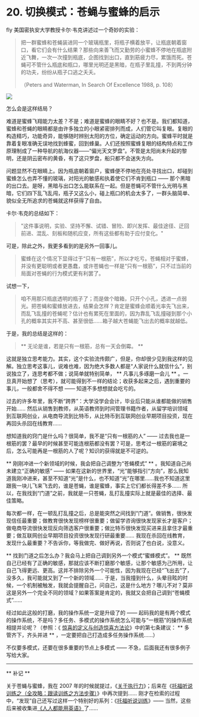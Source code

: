 # 20. 切换模式：苍蝇与蜜蜂的启示
fly
美国密执安大学教授卡尔·韦克讲述过一个奇妙的实验：

> 把一群蜜蜂和苍蝇装进同一个玻璃瓶里，将瓶子横着放平，让瓶底朝着窗口，看它们会有什么结果？那些向来善飞而又勤劳的小蜜蜂不停地在瓶底附近飞舞，一次一次撞到瓶底，企图找到出口，直到筋疲力尽，累饿而死。苍蝇可不管什么瓶底和瓶口，哪里光明还是黑暗，在瓶子里乱撞，不到两分钟的功夫，纷纷从瓶子口逃之夭夭。
> 
> （Peters and Waterman, In Search Of Excellence 1988, p. 108）

![](images/fly-and-bee.jpg)

怎么会是这样结局？

难道是蜜蜂飞翔能力太差？不是；难道是蜜蜂的眼睛不好？也不是。我们都知道，蜜蜂和苍蝇的眼睛都是由许多独立的小眼紧密排列而成，人们管它叫复眼。复眼的构造精巧，功能奇异，能够随时辨别太阳的方位，确定运动的方向。蜜蜂平时就是靠着复眼准确无误地找到蜂蜜，回到蜂巢。人们还按照蜜蜂复眼的结构特点和工作原理制成了一种导航的航海仪器——“偏光天文罗盘”。不管是太阳尚未升起的黎明，还是阴云密布的黄昏，有了这只罗盘，船只都不会迷失方向。

问题显然不在眼睛上。因为瓶底朝着窗户，蜜蜂便不停地在亮处寻找出口，却碰到蜜蜂怎么也弄不懂的玻璃，对阳光的敏感和执着使它们不肯到瓶口 —— 那个黑暗的出口去。是呀，黑暗与出口怎么能联系在一起。但是苍蝇可不管什么光明与黑暗，它们四下乱飞乱闯，瓶子又这么小，碰上瓶口的机会太多了，一群头脑简单、貌似全无所追求的苍蝇就这样获得了自由。

卡尔·韦克的总结如下：

> "这件事说明，实验、坚持不懈、试错、冒险、即兴发挥、最佳途径、迂回前进、混乱、刻板和随机应变，所有这些都有助于应付变化。"

可是，除此之外，我更多看到的是另外一回事儿。

> 蜜蜂在这个情况下显得过于“只有一根筋”，所以才吃亏。苍蝇相对于蜜蜂，并没有更聪明或者更愚蠢，或许苍蝇也一样是“只有一根筋”，只不过当前的局面对苍蝇的行为模式更有利罢了。

试想一下，

> 咱不用那只瓶底透明的瓶子了；而是做个暗箱，只开个小孔，透进一点弱光。把苍蝇和蜜蜂放进去，结果会怎样？肯定是蜜蜂会顺着光率先飞出来，而乱飞乱撞的苍蝇呢？估计也有累死在里面的，因为靠乱飞乱撞碰到那个小孔的概率其实并不高、甚至很低……箱子越大苍蝇能飞出去的概率就越低。

于是，我的总结是这样的：

>  ** 无论是谁，若是只有一根筋，总有一天会倒霉。 ** 

这就是独立思考能力。其实，这个实验流传颇广，但是，你却很少见到我这样的见解。独立思考这事儿，说难也难，因为绝大多数人都是“人家说什么就信什么”，别说独立了，连思考都不做；说简单就特别简单，  ** 凡事儿多琢磨一会儿 ** 。一旦真开始想了（思考），就可能得到不一样的结论；收获多起来之后，遇到重要的事儿，一般都舍不得不想 —— 知道不多想想就会吃亏的。

过去的许多年里，我不断“跨界”：大学没学会会计，毕业后只能从谁都能做的销售开始…… 然后从销售到教师，从英语教师到时间管理书籍作者，从留学培训领域到互联网创业，从电商导流到比特币，从比特币到互联网创业早期项目投资，现在再回头杀回在线教育……

想知道我的窍门是什么吗？很简单，我不是“只有一根筋的人” —— 过去我也是一根筋的罢？最早的时候甚至可能连根筋都没有罢？可是，思考过一根筋的窘境之后，怎么可能再是一根筋的人了呢？知识的获得就是不可逆的。

 ** 刚刚冲进一个新领域的时候，我会把自己调整为“苍蝇模式” **  。我知道自己尚未建立“正确的敏感” —— 如果在这新的世界里，“光”能够指引“方向”，那么我知道我刚冲进来，甚至不知道“光”是什么，也不知道“光”在哪里……我也不知道这里跟我一块儿飞来飞去的，谁是苍蝇，谁是蜜蜂，事实上它们都长得差不多…… 所以，在我找到“门道”之前，我就是一只苍蝇，乱打乱撞实际上就是最佳的选择、最佳策略。

每次都一样，在一顿乱打乱撞之后，总是能突然之间找到“门道”。做销售，很快发现信任最重要；做教育很快发现榜样很重要；做留学咨询很快发现家长才是客户；做电商导流很快发现反向筛选客户很重要；做比特币很快发现买进来且拿住才最重要；做互联网创业早期项目投资很快发现行研最重要…… 我现在杀回在线教育，发现什么最重要？不告诉你，等我做完、做好再说，否则说了也白说，没意义。

 ** 找到门道之后怎么办？我会马上把自己调到另外一个模式“蜜蜂模式”。 **  既然自己已经有了正确的敏感，那就应该不断打磨那个敏感，让那个敏感为己所用，让自己飞得更远、更高。这并不排除另外一个可能性，因为我现在已经“飞出去”了，没多久，我可能就又到了一个新的领域…… 于是，当我撞到什么，头晕目眩的时候，一个机制被触发，我就会提醒自己，问自己，这是什么地方？哪儿不对？莫非这是另外一个完全不同的领域？如果答案是肯定的，我就又会把自己调到“苍蝇模式”……

经过如此这般的打磨，我的操作系统一定是升级了的 —— 起码我的是有两个模式的操作系统，不是吗？多任务、多模式的操作系统怎么可能与“一根筋”的操作系统相提并论呢？（参照：《 [惊喜的定义与创造惊喜方法论](A18.md)》中的第七条建议：  ** 多管齐下，齐头并进 **  ，一定要把自己打造成多任务操作系统……）

不仅要多模式，还要在很多重要的节点上多模式 —— 不急，后面我还有很多例子写给大家。

<hr />

 ** 补记 ** 

关于苍蝇与蜜蜂，我在 2007 年的时候就提过，《[关于执行力](http://t.cn/R4yEpmv)》；后来在《[托福听说训练之（全攻略：跟读训练之方法步骤）](http://t.cn/R4yEW2j)》中再次提到…… 刚才在检索的过程中，“发现”自己还写过这样一个特别好的系列：《[托福听说训练](http://t.cn/R4yEHG7)》—— 当然，这些后来被收集进[《人人都能用英语》](http://zhibimo.com/books/xiaolai/everyone-can-use-english)了…… 
